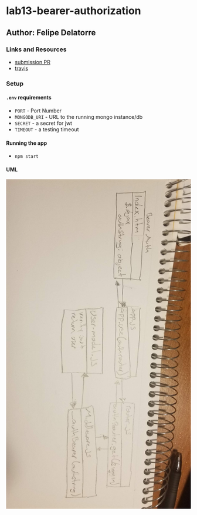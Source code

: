 # lab13-bearer-authorization

## Author: Felipe Delatorre

### Links and Resources
* [submission PR](https://github.com/401-advanced-javascript-felipe/lab13-bearer-authorization/pull/1)
* [travis](https://travis-ci.com/401-advanced-javascript-felipe/lab13-bearer-authorization)

### Setup
#### `.env` requirements
* `PORT` - Port Number
* `MONGODB_URI` - URL to the running mongo instance/db
* `SECRET` - a secret for jwt
* `TIMEOUT` - a testing timeout

#### Running the app
* `npm start`  

#### UML
![](assets\20190612_215148.jpg)
